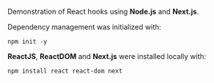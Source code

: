 Demonstration of React hooks using **Node.js** and **Next.js**.

Dependency management was initialized with:

```npm init -y```

**ReactJS**, **ReactDOM** and **Next.js** were installed locally with:

```npm install react react-dom next```